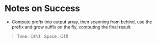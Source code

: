 # Notes on Success
+ Compute prefix into output array,
  then scanning from behind, use the prefix and
  grow suffix on the fly, computing the final result.

> Time : O(N) , Space : O(1)
